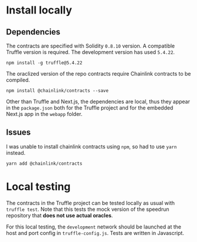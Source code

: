 

# Install locally 
## Dependencies

The contracts are specified with Solidity `0.8.10` version. A compatible Truffle version is required. The development version has used `5.4.22`. 

`npm install -g truffle@5.4.22`

The oraclized version of the repo contracts require Chainlink contracts to be compiled. 

`npm install @chainlink/contracts --save`

Other than Truffle and Next.js, the dependencies are local, thus they appear in the `package.json` both for the Truffle project and for the embedded Next.js app in the `webapp` folder. 

## Issues

I was unable to install chainlink contracts using `npm`, so had to use `yarn` instead.

`yarn add @chainlink/contracts`

# Local testing

The contracts in the Truffle project can be tested locally as usual with `truffle test`. Note that this tests the mock version of the speedrun repository that **does not use actual oracles**. 

For this local testing, the `development` network should be launched at the host and port config in `truffle-config.js`. Tests are written in Javascript. 


